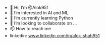 - 👋 Hi, I’m @Alok951
- 👀 I’m interested in AI and ML
- 🌱 I’m currently learning Python
- 💞️ I’m looking to collaborate on ...
- 📫 How to reach me 
- linkedin:  www.linkedin.com/in/alok-shah951

<!---
Alok951/Alok951 is a ✨ special ✨ repository because its `README.md` (this file) appears on your GitHub profile.
You can click the Preview link to take a look at your changes.
--->
